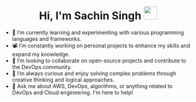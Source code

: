 
<h1 align="center"> <b>Hi, I'm Sachin Singh</b> <img src="https://media.giphy.com/media/hvRJCLFzcasrR4ia7z/giphy.gif" width="35"></h1> 
<ul>
  <li>
    🌱 I’m currently learning and experimenting with various programming languages and frameworks.
  </li>
  <li>
    📽️ I’m constantly working on personal projects to enhance my skills and expand my knowledge.
  </li>
  <li>
    👯 I’m looking to collaborate on open-source projects and contribute to the DevOps community.
  </li>
  <li>
    🤔 I’m always curious and enjoy solving complex problems through creative thinking and logical approaches.
  </li>
  <li>
   📧 Ask me about AWS, DevOps, algorithms, or anything related to DevOps and Cloud engineering. I'm here to help!
  </li>
</ul>

